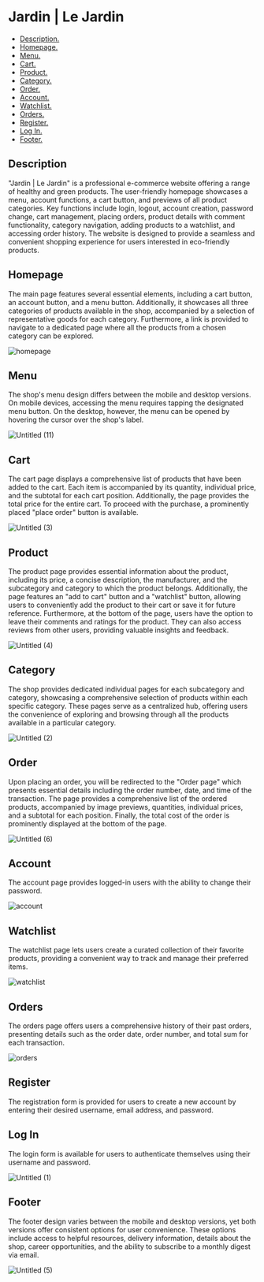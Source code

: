 # Jardin | Le Jardin

- [ Description. ](#desc)
- [ Homepage. ](#homepage)
- [ Menu. ](#menu)
- [ Cart. ](#cart)
- [ Product. ](#product)
- [ Category. ](#category)
- [ Order. ](#order)
- [ Account. ](#account)
- [ Watchlist. ](#watchlist)
- [ Orders. ](#orders)
- [ Register. ](#register)
- [ Log In. ](#login)
- [ Footer. ](#footer)

<a name="desc"></a>
## Description

"Jardin | Le Jardin" is a professional e-commerce website offering a range of healthy and green products. The user-friendly homepage showcases a menu, account functions, a cart button, and previews of all product categories. Key functions include login, logout, account creation, password change, cart management, placing orders, product details with comment functionality, category navigation, adding products to a watchlist, and accessing order history. The website is designed to provide a seamless and convenient shopping experience for users interested in eco-friendly products.

<a name="homepage"></a>
## Homepage

The main page features several essential elements, including a cart button, an account button, and a menu button. Additionally, it showcases all three categories of products available in the shop, accompanied by a selection of representative goods for each category. Furthermore, a link is provided to navigate to a dedicated page where all the products from a chosen category can be explored.

![homepage](https://github.com/crystalceu/final_project/assets/74397218/37dfde05-912c-467a-a6c8-ac8d6cea1a30)

<a name="menu"></a>
## Menu

The shop's menu design differs between the mobile and desktop versions. On mobile devices, accessing the menu requires tapping the designated menu button. On the desktop, however, the menu can be opened by hovering the cursor over the shop's label.

![Untitled (11)](https://github.com/crystalceu/final_project/assets/74397218/efcac1d5-0c1b-4884-bcfe-1f33616a461a)

<a name="cart"></a>
## Cart

The cart page displays a comprehensive list of products that have been added to the cart. Each item is accompanied by its quantity, individual price, and the subtotal for each cart position. Additionally, the page provides the total price for the entire cart. To proceed with the purchase, a prominently placed "place order" button is available.

![Untitled (3)](https://github.com/crystalceu/final_project/assets/74397218/a35159a7-bd86-41fe-bc04-29519f3c5ca5)

<a name="product"></a>
## Product

The product page provides essential information about the product, including its price, a concise description, the manufacturer, and the subcategory and category to which the product belongs. Additionally, the page features an "add to cart" button and a "watchlist" button, allowing users to conveniently add the product to their cart or save it for future reference.
Furthermore, at the bottom of the page, users have the option to leave their comments and ratings for the product. They can also access reviews from other users, providing valuable insights and feedback.

![Untitled (4)](https://github.com/crystalceu/final_project/assets/74397218/777bcc96-7cb6-43f0-a1a4-c8f291160b76)

<a name="category"></a>
## Category

The shop provides dedicated individual pages for each subcategory and category, showcasing a comprehensive selection of products within each specific category. These pages serve as a centralized hub, offering users the convenience of exploring and browsing through all the products available in a particular category.

![Untitled (2)](https://github.com/crystalceu/final_project/assets/74397218/ef64115e-46b4-4425-a1c9-5fb85cb45f75)

<a name="order"></a>
## Order

Upon placing an order, you will be redirected to the "Order page" which presents essential details including the order number, date, and time of the transaction. The page provides a comprehensive list of the ordered products, accompanied by image previews, quantities, individual prices, and a subtotal for each position. Finally, the total cost of the order is prominently displayed at the bottom of the page.

![Untitled (6)](https://github.com/crystalceu/final_project/assets/74397218/83fc69ed-8e63-44e6-b466-750877fa8260)

<a name="account"></a>
## Account

The account page provides logged-in users with the ability to change their password.

![account](https://github.com/crystalceu/final_project/assets/74397218/1acc5b7c-88dc-4722-9011-8c89f5e3dadc)

<a name="watchlist"></a>
## Watchlist

The watchlist page lets users create a curated collection of their favorite products, providing a convenient way to track and manage their preferred items.

![watchlist](https://github.com/crystalceu/final_project/assets/74397218/04c6d5c0-4b66-4c61-bd60-faf911f2f992)

<a name="orders"></a>
## Orders

The orders page offers users a comprehensive history of their past orders, presenting details such as the order date, order number, and total sum for each transaction.

![orders](https://github.com/crystalceu/final_project/assets/74397218/0d2c1329-6257-4c9d-967a-fcdfbea07469)

<a name="register"></a>
## Register

The registration form is provided for users to create a new account by entering their desired username, email address, and password.

<a name="login"></a>
## Log In

The login form is available for users to authenticate themselves using their username and password.

![Untitled (1)](https://github.com/crystalceu/final_project/assets/74397218/98e91dcd-1cbe-4dde-9805-884925a8b39d)

<a name="footer"></a>
## Footer

The footer design varies between the mobile and desktop versions, yet both versions offer consistent options for user convenience. These options include access to helpful resources, delivery information, details about the shop, career opportunities, and the ability to subscribe to a monthly digest via email.

![Untitled (5)](https://github.com/crystalceu/final_project/assets/74397218/a1681407-969f-42d6-8c31-1c32beadc465)
